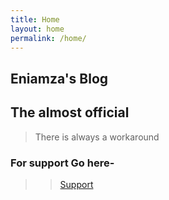 ```yaml
---
title: Home
layout: home
permalink: /home/
---
```

## Eniamza's Blog

## The almost official

> There is always a workaround

### For support Go here- <br>

>> [Support](hrrps://eniamza.github.io/support)

